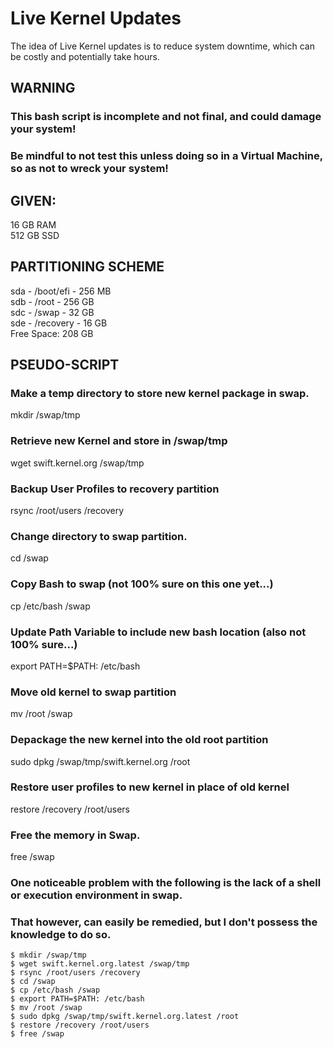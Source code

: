 # Live Kernel Updates
The idea of Live Kernel updates is to reduce system downtime, which can be costly and potentially take hours.  

## WARNING  
### This bash script is incomplete and not final, and could damage your system!  
### Be mindful to not test this unless doing so in a Virtual Machine, so as not to wreck your system!

## GIVEN: 
16 GB RAM  
512 GB SSD

## PARTITIONING SCHEME
sda - /boot/efi - 256 MB  
sdb - /root - 256 GB  
sdc - /swap - 32 GB  
sde - /recovery - 16 GB  
Free Space: 208 GB  

## PSEUDO-SCRIPT
### Make a temp directory to store new kernel package in swap.  
mkdir /swap/tmp  

### Retrieve new Kernel and store in /swap/tmp
wget swift.kernel.org /swap/tmp  

### Backup User Profiles to recovery partition  
rsync /root/users /recovery  

### Change directory to swap partition.  
cd /swap  

### Copy Bash to swap (not 100% sure on this one yet...)
cp /etc/bash /swap  

### Update Path Variable to include new bash location (also not 100% sure...)  
export PATH=$PATH: /etc/bash

### Move old kernel to swap partition  
mv /root /swap  

### Depackage the new kernel into the old root partition  
sudo dpkg /swap/tmp/swift.kernel.org /root  

### Restore user profiles to new kernel in place of old kernel  
restore /recovery /root/users  

### Free the memory in Swap.  
free /swap  

### One noticeable problem with the following is the lack of a shell or execution environment in swap.  
### That however, can easily be remedied, but I don't possess the knowledge to do so.  

```
$ mkdir /swap/tmp  
$ wget swift.kernel.org.latest /swap/tmp  
$ rsync /root/users /recovery  
$ cd /swap
$ cp /etc/bash /swap
$ export PATH=$PATH: /etc/bash
$ mv /root /swap  
$ sudo dpkg /swap/tmp/swift.kernel.org.latest /root  
$ restore /recovery /root/users  
$ free /swap  
```
